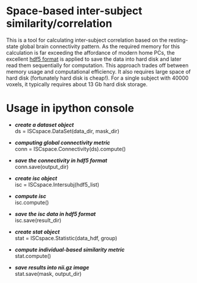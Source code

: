 # Space-based inter-subject similarity/correlation

This is a tool for calculating inter-subject correlation based on the resting-state global brain connectivity pattern. As the required memory for this calculation is far exceeding the affordance of modern home PCs, the excellent [hdf5 format](https://support.hdfgroup.org/HDF5/whatishdf5.html) is applied to save the data into hard disk and later read them sequentially for computation. This approach trades off between memory usage and computational efficiency. It also requires large space of hard disk (fortunately hard disk is cheap!). For a single subject with 40000 voxels, it typically requires about 13 Gb hard disk storage.

# Usage in ipython console

* ***create a dataset object***  
ds = ISCspace.DataSet(data_dir, mask_dir)

* ***computing global connectivity metric***  
conn = ISCspace.Connectivity(ds).compute()

* ***save the connectivity in hdf5 format***  
conn.save(output_dir)

* ***create isc object***  
isc = ISCspace.Intersubj(hdf5_list)

* ***compute isc***  
isc.compute()

* ***save the isc data in hdf5 format***  
isc.save(result_dir)

* ***create stat object***  
stat = ISCspace.Statistic(data_hdf, group)

* ***compute individual-based similarity metric***  
stat.compute()

* ***save results into nii.gz image***  
stat.save(mask, output_dir)
